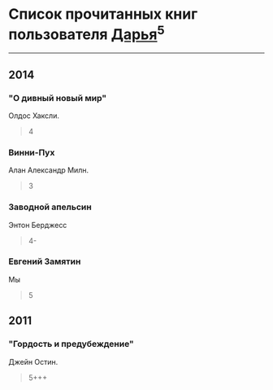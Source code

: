 # Список прочитанных книг пользователя [Дарья](http://vk.com/id271743161)<sup>5</sup>
---

## 2014

### "О дивный новый мир"
Олдос Хаксли.
> 4


### Винни-Пух
Алан Александр Милн.
> 3


### Заводной апельсин
Энтон Берджесс
> 4-


### Евгений Замятин
Мы
> 5



## 2011

### "Гордость и предубеждение"
Джейн Остин.
> 5+++



